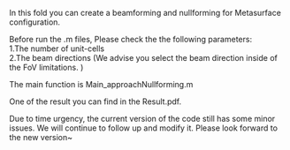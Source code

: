 In this fold you can create a beamforming and nullforming for Metasurface configuration. <br>

Before run the .m files, Please check the the following parameters:<br>
1.The number of unit-cells <br>
2.The beam directions (We advise you select the beam direction inside of the FoV limitations. ) <br>

The main function is Main_approachNullforming.m <br> 

One of the result you can find in the Result.pdf. <br>

Due to time urgency, the current version of the code still has some minor issues. We will continue to follow up and modify it. Please look forward to the new version~




